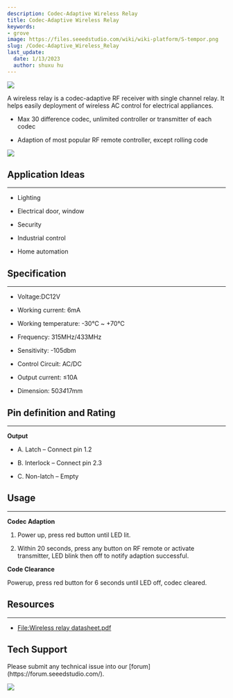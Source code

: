 ```yaml
---
description: Codec-Adaptive Wireless Relay
title: Codec-Adaptive Wireless Relay
keywords:
- grove
image: https://files.seeedstudio.com/wiki/wiki-platform/S-tempor.png
slug: /Codec-Adaptive_Wireless_Relay
last_update:
  date: 1/13/2023
  author: shuxu hu
---
```

![](http://bz.seeedstudio.com/depot/images/product/315rfrelay.jpg)

A wireless relay is a codec-adaptive RF receiver with single channel relay. It helps easily deployment of wireless AC control for electrical appliances.

*   Max 30 difference codec, unlimited controller or transmitter of each codec

*   Adaption of most popular RF remote controller, except rolling code

[![](https://files.seeedstudio.com/wiki/Seeed-WiKi/docs/images/300px-Get_One_Now_Banner-ragular.png)](https://www.seeedstudio.com/codecadaptive-wireless-relay-p-550.html?cPath=139_140)

##   Application Ideas
---
*   Lighting

*   Electrical door, window

*   Security

*   Industrial control

*   Home automation

##   Specification
---
*   Voltage:DC12V

*   Working current: 6mA

*   Working temperature: -30℃ ~ +70℃

*   Frequency: 315MHz/433MHz

*   Sensitivity: -105dbm

*   Control Circuit: AC/DC

*   Output current: ≤10A

*   Dimension: 50*34*17mm

##   Pin definition and Rating
---
**Output**

*   A. Latch – Connect pin 1.2

*   B. Interlock – Connect pin 2.3

*   C. Non-latch – Empty

##   Usage
---
**Codec Adaption**

1.  Power up, press red button until LED lit.

2.  Within 20 seconds, press any button on RF remote or activate transmitter, LED blink then off to notify adaption successful.

**Code Clearance**

Powerup, press red button for 6 seconds until LED off, codec cleared.


##   Resources
---
*   [File:Wireless relay datasheet.pdf](https://files.seeedstudio.com/wiki/Codec-Adaptive_Wireless_Relay/res/Wireless_relay_datasheet.pdf "File:Wireless relay datasheet.pdf")

## Tech Support
<div>
  Please submit any technical issue into our [forum](https://forum.seeedstudio.com/). <br /><p style={{textAlign: 'center'}}><a href="https://www.seeedstudio.com/act-4.html?utm_source=wiki&utm_medium=wikibanner&utm_campaign=newproducts" target="_blank"><img src="https://files.seeedstudio.com/wiki/Wiki_Banner/new_product.jpg" /></a></p>
</div>
